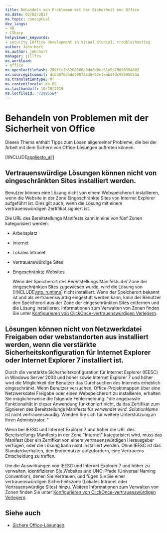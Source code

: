 ```yaml
---
title: Behandeln von Problemen mit der Sicherheit von Office
ms.date: 02/02/2017
ms.topic: conceptual
dev_langs:
- VB
- CSharp
helpviewer_keywords:
- security [Office development in Visual Studio], troubleshooting
author: John-Hart
ms.author: johnhart
manager: jillfra
ms.workload:
- office
ms.openlocfilehash: 289ffc3b5260260c9da8d0ec61e5c79890394802
ms.sourcegitcommit: dcbb876a5dd598f2538e62e1eabd4dc98595b53a
ms.translationtype: MT
ms.contentlocale: de-DE
ms.lasthandoff: 10/28/2019
ms.locfileid: "72985564"
---
```

# <a name="troubleshoot-office-solution-security"></a>Behandeln von Problemen mit der Sicherheit von Office
  Dieses Thema enthält Tipps zum Lösen allgemeiner Probleme, die bei der Arbeit mit dem Sichern von Office-Lösungen auftreten können.

 [!INCLUDE[appliesto_all](../vsto/includes/appliesto-all-md.md)]

## <a name="trusted-solutions-cannot-be-installed-from-restricted-sites"></a>Vertrauenswürdige Lösungen können nicht von eingeschränkten Sites installiert werden.
 Benutzer können eine Lösung nicht von einem Webspeicherort installieren, wenn die Website in der Zone Eingeschränkte Sites von Internet Explorer aufgeführt ist. Dies gilt auch, wenn die Lösung mit einem vertrauenswürdigen Zertifikat signiert ist.

 Die URL des Bereitstellungs Manifests kann in eine von fünf Zonen kategorisiert werden:

- Arbeitsplatz

- Internet

- Lokales Intranet

- Vertrauenswürdige Sites

- Eingeschränkte Websites

  Wenn der Speicherort des Bereitstellungs Manifests der Zone der eingeschränkten Sites zugewiesen wurde, wird die Lösung von [!INCLUDE[vsto_runtime](../vsto/includes/vsto-runtime-md.md)] nicht installiert. Wenn der Speicherort bekannt ist und als vertrauenswürdig eingestuft werden kann, kann der Benutzer den Speicherort aus der Zone der eingeschränkten Sites entfernen und die Lösung installieren. Informationen zum Verwalten von Zonen finden Sie unter [Konfigurieren von ClickOnce-vertrauenswürdigen Verlegern](/previous-versions/dotnet/articles/ms996418(v=msdn.10)).

## <a name="solutions-cannot-be-installed-from-network-file-shares-or-web-locations-when-internet-explorer-enhanced-security-configuration-or-internet-explorer-7-is-installed"></a>Lösungen können nicht von Netzwerkdatei Freigaben oder webstandorten aus installiert werden, wenn die verstärkte Sicherheitskonfiguration für Internet Explorer oder Internet Explorer 7 installiert ist.
 Durch die verstärkte Sicherheitskonfiguration für Internet Explorer (IEESC) in Windows Server 2003 und höher sowie Internet Explorer 7 und höher wird die Möglichkeit der Benutzer das Durchsuchen des Internets erheblich eingeschränkt. Wenn Benutzer versuchen, Office-Projektmappen über eine Netzwerkdatei Freigabe oder einen Webspeicherort zu installieren, erhalten Sie möglicherweise die folgende Fehlermeldung: "die angepasste Funktionalität in dieser Anwendung funktioniert nicht, da das Zertifikat zum Signieren des Bereitstellungs Manifests für *verwendet wird. SolutionName* ist nicht vertrauenswürdig. Wenden Sie sich für weitere Unterstützung an Ihren Administrator. "

 Wenn bei IEESC und Internet Explorer 7 und höher die URL des Bereitstellungs Manifests in der Zone "Internet" kategorisiert wird, muss das Manifest über ein Zertifikat von einem vertrauenswürdigen Herausgeber verfügen, oder die Lösung kann nicht installiert werden. Ohne IEESC ist das Standardverhalten, den Endbenutzer aufzufordern, eine Vertrauens Entscheidung zu treffen.

 Um die Auswirkungen von IEESC und Internet Explorer 7 und höher zu verwalten, identifizieren Sie Websites und UNC-Pfade (Universal Naming Convention), denen Sie Vertrauen, und fügen Sie Sie einer vertrauenswürdigen Sicherheitszone (Lokales Intranet oder Vertrauenswürdige Sites) hinzu. Weitere Informationen zum Verwalten von Zonen finden Sie unter [Konfigurieren von ClickOnce-vertrauenswürdigen Verlegern](/previous-versions/dotnet/articles/ms996418(v=msdn.10)).

## <a name="see-also"></a>Siehe auch
- [Sichere Office-Lösungen](../vsto/securing-office-solutions.md)
